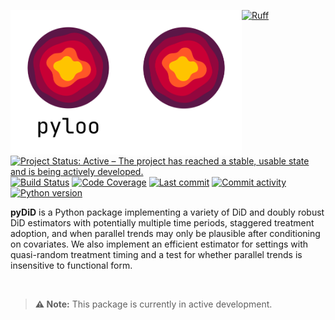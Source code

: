 <img src="docs/source/_static/pydid-light.png#gh-light-mode-only" width="185" align="left" alt="pyDiD logo"></img>
<img src="docs/source/_static/pydid-dark.png#gh-dark-mode-only" width="185" align="left" alt="pyDiD logo"></img>

[![Ruff](https://img.shields.io/endpoint?url=https://raw.githubusercontent.com/astral-sh/ruff/main/assets/badge/v2.json)](https://github.com/astral-sh/ruff)
[![Project Status: Active – The project has reached a stable, usable state and is being actively developed.](https://www.repostatus.org/badges/latest/active.svg)](https://www.repostatus.org/#active)
[![Build Status](https://github.com/jordandeklerk/DR-synthdid/actions/workflows/test.yml/badge.svg)](https://github.com/jordandeklerk/DR-synthdid/actions/workflows/test.yml)
[![Code Coverage](https://codecov.io/gh/jordandeklerk/DR-synthdid/branch/main/graph/badge.svg)](https://codecov.io/gh/jordandeklerk/DR-synthdid)
[![Last commit](https://img.shields.io/github/last-commit/jordandeklerk/DR-synthdid)](https://github.com/jordandeklerk/DR-synthdid/graphs/commit-activity)
[![Commit activity](https://img.shields.io/github/commit-activity/m/jordandeklerk/DR-synthdid)](https://github.com/jordandeklerk/DR-synthdid/graphs/commit-activity)
[![Python version](https://img.shields.io/badge/3.10%20%7C%203.11%20%7C%203.12%20%7C%203.13-blue?logo=python&logoColor=white)](https://www.python.org/)

__pyDiD__ is a Python package implementing a variety of DiD and doubly robust DiD estimators with potentially multiple time periods, staggered treatment adoption, and when parallel trends may only be plausible after conditioning on covariates. We also implement an efficient estimator for settings with quasi-random treatment timing and a test for whether parallel trends is insensitive to functional form.

<br>

> **⚠️ Note:**
> This package is currently in active development.
